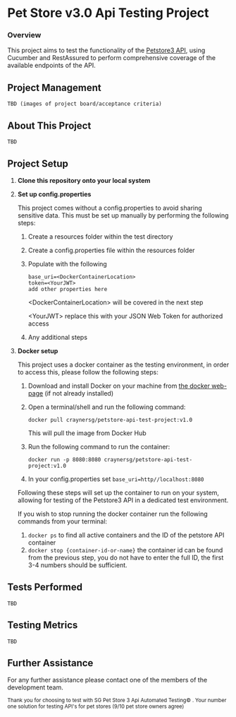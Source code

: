 # Pet Store v3.0 Api Testing Project
### Overview
This project aims to test the functionality of the [Petstore3 API](https://petstore3.swagger.io/), using Cucumber and RestAssured to perform comprehensive coverage of the available endpoints of the API.

## Project Management

    TBD (images of project board/acceptance criteria)

## About This Project

    TBD

## Project Setup

1. <b>Clone this repository onto your local system</b>

2. <b>Set up config.properties</b>
    
    This project comes without a config.properties to avoid sharing sensitive data. This must be set up manually by performing the following steps:

    1. Create a resources folder within the test directory
    2. Create a config.properties file within the resources folder
    3. Populate with the following

        ```properties
        base_uri=<DockerContainerLocation>
        token=<YourJWT>
        add other properties here
        ```
        
        \<DockerContainerLocation> will be covered in the next step

        \<YourJWT> replace this with your JSON Web Token for authorized access

    4. Any additional steps


3. <b>Docker setup</b>
    
    This project uses a docker container as the testing environment, in order to access this, please follow the following steps:
    1. Download and install Docker on your machine from [the docker web-page](https://docs.docker.com/desktop/install/windows-install/) (if not already installed)
    2. Open a terminal/shell and run the following command: 

        ```Docker
        docker pull craynersg/petstore-api-test-project:v1.0
        ```
        
        This will pull the image from Docker Hub

    4. Run the following command to run the container: 

        ```Docker
       docker run -p 8080:8080 craynersg/petstore-api-test-project:v1.0
        ```

    6. In your config.properties set `base_uri=http//localhost:8080`

    Following these steps will set up the container to run on your system, allowing for testing of the Petstore3 API in a dedicated test environment. 
    
    If you wish to stop running the docker container run the following commands from your terminal:

    1.  `docker ps` to find all active containers and the ID of the petstore API container
    2.  `docker stop {container-id-or-name}` the container id can be found from the previous step, you do not have to enter the full ID, the first 3-4 numbers should be sufficient.


## Tests Performed

    TBD

## Testing Metrics

    TBD

## Further Assistance

For any further assistance please contact one of the members of the development team. 

<sub align="center">Thank you for choosing to test with SG Pet Store 3 Api Automated Testing© . Your number one solution for testing API's for pet stores (9/10 pet store owners agree)</sub>
